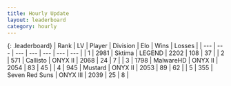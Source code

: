 ```yaml
---
title: Hourly Update
layout: leaderboard
category: hourly
---
```


{: .leaderboard}
| Rank | LV | Player | Division | Elo | Wins | Losses |
| --- | --- | --- | --- | --- | --- | --- |
| <span data-change="0">1</span> | 2981 | <span title="ID: 353063">Sktima</span> | LEGEND | <span data-change="0">2202</span> | <span data-change="0">108</span> | <span data-change="0">37</span> |
| <span data-change="1">2</span> | 571 | <span title="ID: 619928">Callisto</span> | ONYX II | <span data-change="20">2068</span> | <span data-change="1">24</span> | <span data-change="0">7</span> |
| <span data-change="-1">3</span> | 1798 | <span title="ID: 261794">MalwareHD</span> | ONYX II | <span data-change="0">2054</span> | <span data-change="0">83</span> | <span data-change="0">45</span> |
| <span data-change="0">4</span> | 945 | <span title="ID: 611082">Mustard</span> | ONYX II | <span data-change="7">2053</span> | <span data-change="1">89</span> | <span data-change="0">62</span> |
| <span data-change="0">5</span> | 355 | <span title="ID: 670324">Seven Red Suns</span> | ONYX III | <span data-change="0">2039</span> | <span data-change="0">25</span> | <span data-change="0">8</span> |